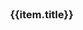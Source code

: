 <style type="text/css">
.coverpage{
  width:80%;
  margin:0 auto;
}
.coverpage .logo{
  width:30%;
}
.coverpage .future-remark{
  color:gray;
  font-size:14px;
  min-height:60px;
}
.coverpage .future-card{
  margin:8px;
}
.coverpage .footer{
  text-align:center;
  color:gray;
  padding-top:10px;
}
.coverpage .footer a{
  font-size:14px;
}
.icon-title{
  height:50px;
  padding:10px;
  border-radius:5px;
  font-size:16px;
}
.mg-badge {
  color: #fff;
  display: inline-block;
  padding-left: 8px;
  padding-right: 8px;
  text-align: center;
  background-color: green;
  border-radius: 10%;
  position: relative;
  top: -15px;
  left: 0px;
  font-size: 15px;
}
.theme-color-owner {
  background-color: #F0F !important;
  border-color: #F0F !important;
}

@media only screen and (max-width: 500px) {
  .coverpage{
    width:98%;
    margin:0 auto;
  }
  .coverpage .logo{
    width:100%;
  }
}
</style>

<div class="coverpage">
  <el-result style="margin:0 auto;" :sub-title="subTitle">
    <template slot="icon">
      <img class="logo" src="/static/cover-logo.png">
    </template>
    <template slot="extra">
      <el-button type="default" size="medium" @click="handleClick('changelog')">更新日志</el-button>
      <el-button type="primary" class="theme-color-owner" size="medium" @click="handleClick('README')">查看主页</el-button>
    </template>
  </el-result>
  <el-row>
    <el-col :xs="24" :md="8" v-for="(item,index) in futures">
      <el-card shadow="hover" class="future-card">
        <h3>{{item.title}}</h3>
        <div v-html="item.remark" class="future-remark">
        </div>
      </el-card>
    </el-col>
  </el-row>
  <div v-html="footer" class="footer">
  </div>
</div>

<script type="text/javascript">
(
  {
    data(){
      return {
          subTitle: "学习架构后的总结，亦可看成读《凤凰架构》的感悟！",
          footer: window.$mangodoc.footer,
          version: window.$mangodoc.version,
          futures: [
            {
              title: "建设中",
              remark: "......"
            }
          ]
      }
    },
    methods: {
        handleClick(url) {
          window.location.href = "/#/"+url;
          window.location.reload();
        }
    }
  }
)
</script>